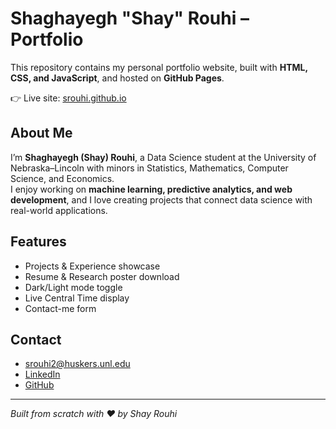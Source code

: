 # Shaghayegh "Shay" Rouhi – Portfolio

This repository contains my personal portfolio website, built with **HTML, CSS, and JavaScript**, and hosted on **GitHub Pages**.

👉 Live site: [srouhi.github.io](https://srouhi.github.io/PortfolioWebsite/)

## About Me
I’m **Shaghayegh (Shay) Rouhi**, a Data Science student at the University of Nebraska–Lincoln with minors in Statistics, Mathematics, Computer Science, and Economics.  
I enjoy working on **machine learning, predictive analytics, and web development**, and I love creating projects that connect data science with real-world applications.

## Features
- Projects & Experience showcase  
- Resume & Research poster download  
- Dark/Light mode toggle  
- Live Central Time display
- Contact-me form

## Contact
- [srouhi2@huskers.unl.edu](mailto:srouhi2@huskers.unl.edu)  
- [LinkedIn](https://www.linkedin.com/in/Shay-shaghayegh-rouhi-aba3892a1)  
- [GitHub](https://github.com/srouhi)  

---

*Built from scratch with ❤️ by Shay Rouhi*
